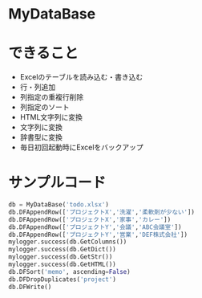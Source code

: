# MyDataBase
# できること
- Excelのテーブルを読み込む・書き込む
- 行・列追加
- 列指定の重複行削除
- 列指定のソート
- HTML文字列に変換
- 文字列に変換
- 辞書型に変換
- 毎日初回起動時にExcelをバックアップ

# サンプルコード
```python
db = MyDataBase('todo.xlsx')
db.DFAppendRow(['プロジェクトX','洗濯','柔軟剤が少ない'])
db.DFAppendRow(['プロジェクトX','家事','カレー'])
db.DFAppendRow(['プロジェクトY','会議','ABC会議室'])
db.DFAppendRow(['プロジェクトY','営業','DEF株式会社'])
mylogger.success(db.GetColumns())
mylogger.success(db.GetDict())
mylogger.success(db.GetStr())
mylogger.success(db.GetHTML())
db.DFSort('memo', ascending=False)
db.DFDropDuplicates('project')
db.DFWrite()
```
